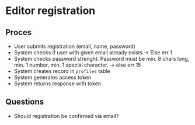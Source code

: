 # Editor registration
## Proces
- User submits registration (email, name, password)
- System checks if user with given email already exists -> Else err 1
- System checks password strenght. Password must be min. 8 chars long, min. 1 number, min. 1 special character. -> else err 15
- System creates record in `profiles` table
- System generates access token
- System returns response with token

## Questions
- Should registration be confirmed via email?